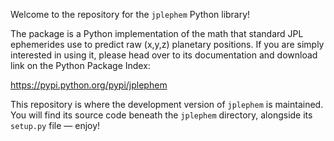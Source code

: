 
Welcome to the repository for the `jplephem` Python library!

The package is a Python implementation of the math that standard JPL
ephemerides use to predict raw (x,y,z) planetary positions.  If you are
simply interested in using it, please head over to its documentation and
download link on the Python Package Index:

https://pypi.python.org/pypi/jplephem

This repository is where the development version of `jplephem` is
maintained.  You will find its source code beneath the `jplephem`
directory, alongside its `setup.py` file — enjoy!
